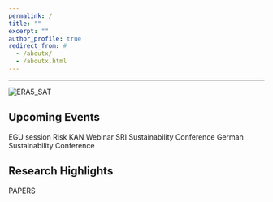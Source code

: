 ```yaml
---
permalink: /
title: ""
excerpt: ""
author_profile: true
redirect_from: #
  - /aboutx/
  - /aboutx.html
---
```


------
![ERA5_SAT](test_ERA5_sat_wave7.png)




Upcoming Events 
------
EGU session
Risk KAN Webinar
SRI Sustainability Conference
German Sustainability Conference

Research Highlights
------
PAPERS

